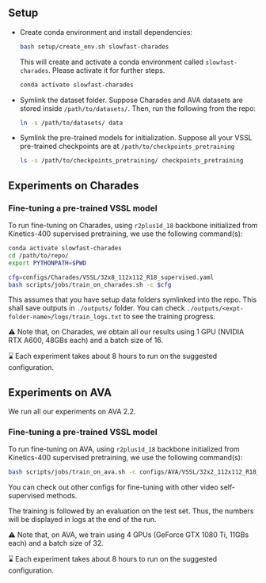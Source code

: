 

## Setup

* Create conda environment and install dependencies:
    ```sh
    bash setup/create_env.sh slowfast-charades
    ```
    This will create and activate a conda environment called `slowfast-charades`.
    Please activate it for further steps.
    ```sh
    conda activate slowfast-charades
    ```
* Symlink the dataset folder. Suppose Charades and AVA datasets are stored inside `/path/to/datasets/`. Then, run the following from the repo:
    ```sh
    ln -s /path/to/datasets/ data
    ```
* Symlink the pre-trained models for initialization. Suppose all your VSSL pre-trained checkpoints are at `/path/to/checkpoints_pretraining`
    ```sh
    ls -s /path/to/checkpoints_pretraining/ checkpoints_pretraining
    ```


## Experiments on Charades

### Fine-tuning a pre-trained VSSL model

To run fine-tuning on Charades, using `r2plus1d_18` backbone initialized from Kinetics-400 supervised pretraining, we use the following command(s):
```sh
conda activate slowfast-charades
cd /path/to/repo/
export PYTHONPATH=$PWD

cfg=configs/Charades/VSSL/32x8_112x112_R18_supervised.yaml
bash scripts/jobs/train_on_charades.sh -c $cfg
```
This assumes that you have setup data folders symlinked into the repo. This shall save outputs in `./outputs/` folder. You can check `./outputs/<expt-folder-name>/logs/train_logs.txt` to see the training progress.

:warning: Note that, on Charades, we obtain all our results using 1 GPU (NVIDIA RTX A600, 48GBs each) and a batch size of 16.

:hourglass: Each experiment takes about 8 hours to run on the suggested configuration.


## Experiments on AVA

We run all our experiments on AVA 2.2.

### Fine-tuning a pre-trained VSSL model

To run fine-tuning on AVA, using `r2plus1d_18` backbone initialized from Kinetics-400 supervised pretraining, we use the following command(s):
```sh
bash scripts/jobs/train_on_ava.sh -c configs/AVA/VSSL/32x2_112x112_R18_v2.2_supervised.yaml
```

You can check out other configs for fine-tuning with other video self-supervised methods.

The training is followed by an evaluation on the test set. Thus, the numbers will be displayed in logs at the end of the run.

:warning: Note that, on AVA, we train using 4 GPUs (GeForce GTX 1080 Ti, 11GBs each) and a batch size of 32.

:hourglass: Each experiment takes about 8 hours to run on the suggested configuration.